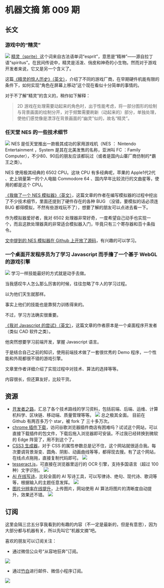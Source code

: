 # 机器文摘 第 009 期

## 长文
### 游戏中的“精灵”
![](2022-11-21-14-24-20.png)
[精灵（sprite）](https://zh.wikipedia.org/wiki/%E7%B2%BE%E7%81%B5%E5%9B%BE)这个词来自古法语单词“esprit”，意思是“精神”——源自拉丁语“spiritus”。在民间传说中，精灵是活泼、俏皮和神奇的小生物。然而对于游戏开发者来说，它又是另一个含义了。

这篇[《精灵的惊人历史》（英文）](https://wireframe.raspberrypi.com/articles/the-surprising-history-of-sprites)，介绍了不同的游戏厂商，在早期硬件机能有限的条件下，如何实现“角色在屏幕上移动”这个现在看似十分简单的事情的。

对于不了解“精灵”的含义的，稍作如下解释：
> 2D 游戏在处理需要动起来的角色时，出于性能考虑，将一部分图形的绘制与背景画面的绘制分开，对于频繁需要刷新（动起来的）部分，单独处理，使他们感觉像是漂浮在背景画面的“幽灵”似的，故名“精灵”。

### 任天堂 NES 的一些技术细节
![](2022-11-21-14-41-33.png)
NES 是任天堂推出一款极其成功的家用游戏机（NES ： Nintendo Entertainment ，System 是其在北美发售的名称，亚洲叫 FC ：Family Computer），不少80、90后的朋友应该都玩过（或者是国内山寨厂商仿制的*霸王之类）。

NES 使用极其经典的 6502 CPU。这块 CPU 有多经典呢，苹果的 Apple1代2代 、史上销量第一的个人电脑 Commodore 64 、国内早年比较流行的文曲星等，使用的都是这个 CPU。

[《我做了一个 NES 模拟器》（英文）](https://medium.com/@fogleman/i-made-an-nes-emulator-here-s-what-i-learned-about-the-original-nintendo-2e078c9b28fe)，这篇文章的作者在编写模拟器的过程中挖出了不少技术细节，里面还提到了硬件存在的各种 BUG （没错，要模拟的话必须连 BUG 都得模拟，不然有些游戏玩不了），想要了解的朋友可以点进去看一下。

作为模拟器爱好者，我对 6502 处理器非常好奇，一度希望自己动手也实现一个，而且这款处理器真的非常适合模拟器入门，毕竟只有三个寄存器和百十条指令。

[文中提到的 NES 模拟器在 Github 上开放了源码](https://github.com/fogleman/nes)，有兴趣的可以学习。

### 一个桌面开发程序员为了学习 Javascript 而手撸了一个基于 WebGL 的游戏引擎
![](2022-11-21-15-11-11.png)
学习一样技能最好的方式就是动手去做。

当我感叹牛人怎么那么厉害的时候，往往忽略了牛人的学习过程。

以为他们天生就那样。

事实上他们的技能也是靠努力训练得来的。

不过，学习方法确实很重要。

[《我对 Javascript 的尝试》（英文）](http://zephyrosanemos.com/)，这篇文章的作者原本是一个桌面程序开发者（类似 CAD 软件之类）。

他突然想要学习前端开发，掌握 Javascript 语言。

于是结合自己之前的知识，使用前端技术做了一套很优秀的 Demo 程序，一个性能和外观都很不错的游戏引擎。

文章里作者详细介绍了实现过程中对技术、算法的选择等等。

内容很长，但还算友好，比较干货。


## 资源
- [开发者之路](https://roadmap.sh/)，汇总了各个技术路线的学习资料，包括前端、后端、运维、计算机科学、区块链、移动端、质量管理等等。
  ![](2022-11-21-15-24-33.png)
  总之极其全面。
  目前在 Github 有两百多万个 star，被 fork 了 三十多万次。
- [chrome 插件下载](https://crxdl.com/)，访问谷歌浏览器插件商店有困难吗？试试这个网站，可以直接下载插件的包文件，下载后拖入浏览器即可安装。不过我已经转换到微软的 Edge 阵营了，用不到这个了。
- [CSS3 生成器](https://www.toptal.com/developers/css3maker)，对于 CSS 的属性参数总是记不住，这个网站就很适合我。每次要调背景渐变、圆角、阴影、动画曲线等等，都得现去搜。有了这个网站，在线点点拖拖，直接复制代码即可。
  ![](2022-11-21-15-33-35.png)
- [tesseract.js](https://tesseract.projectnaptha.com/)，可直接在浏览器里运行的 OCR 引擎，支持多国语言（超过 100 种）文字识别。
  ![](2022-11-21-16-16-10.png)
- [AI 在线写诗](https://www.aichpoem.net/#/shisanbai/poem)，比较全面的 AI 写诗工具，可以写律诗、绝句、现代诗、歌词等等，根据输入的主题任意发挥。
  ![](2022-11-23-10-36-44.png)
- [图片分辨率在线提升](https://www.upscale.media/zh)，上传图片，网站使用 AI 算法将图片的清晰度自动提升，效果还不错。
  ![](2022-11-23-10-41-36.png)

## 订阅
这里会隔三岔五分享我看到的有趣的内容（不一定是最新的，但是有意思），因为大部分都与机器有关，所以先叫它“机器文摘”吧。

喜欢的朋友可以订阅关注：

- 通过微信公众号“从容地狂奔”订阅。

![](../weixin.jpg)

- 通过[竹白](https://zhubai.love/)进行邮件、微信小程序订阅。

![](../zhubai.jpg)